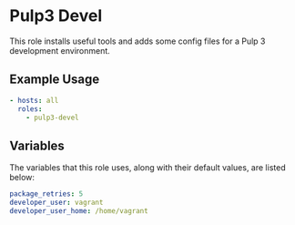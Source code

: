 Pulp3 Devel
===========

This role installs useful tools and adds some config files for a Pulp 3
development environment.

Example Usage
-------------

```yaml
- hosts: all
  roles:
    - pulp3-devel
```

Variables
---------

The variables that this role uses, along with their default values, are listed
below:

```yaml
package_retries: 5
developer_user: vagrant
developer_user_home: /home/vagrant
```
